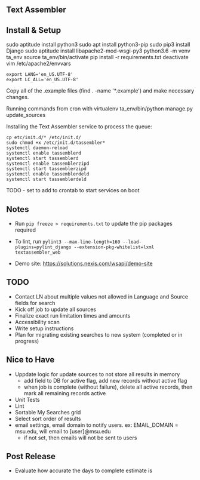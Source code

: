 Text Assembler
--------------



Install & Setup
---------------
sudo aptitude install python3
sudo apt install python3-pip
sudo pip3 install Django
sudo aptitude install libapache2-mod-wsgi-py3
python3.6 -m venv ta_env
source ta_env/bin/activate
pip install -r requirements.txt
deactivate
vim /etc/apache2/envvars
```
export LANG='en_US.UTF-8'
export LC_ALL='en_US.UTF-8'
```

Copy all of the .example files (find . -name '*.example') and make necessary changes.

Running commands from cron with virtualenv
ta_env/bin/python manage.py update_sources

Installing the Text Assembler service to process the queue:
```
cp etc/init.d/* /etc/init.d/
sudo chmod +x /etc/init.d/tassembler*
systemctl daemon-reload
systemctl enable tassemblerd
systemctl start tassemblerd
systemctl enable tassemblerzipd
systemctl start tassemblerzipd
systemctl enable tassemblerdeld
systemctl start tassemblerdeld
```
TODO - set to add to crontab to start services on boot


Notes
--------------
* Run `pip freeze > requirements.txt` to update the pip packages required
* To lint, run `pylint3 --max-line-length=160 --load-plugins=pylint_django --extension-pkg-whitelist=lxml textassembler_web`

* Demo site: https://solutions.nexis.com/wsapi/demo-site

TODO
-------
* Contact LN about multiple values not allowed in Language and Source fields for search
* Kick off job to update all sources
* Finalize exact run limitation times and amounts
* Accessibility scan
* Write setup instructions
* Plan for migrating existing searches to new system (completed or in progress)

Nice to Have
-------------
* Uppdate logic for update sources to not store all results in memory
    * add field to DB for active flag, add new records without active flag
    * when job is complete (without failure), delete all active records, then mark all remaining records active
* Unit Tests
* Lint
* Sortable My Searches grid
* Select sort order of results
* email settings, email domain to notify users. ex: EMAIL_DOMAIN = msu.edu, will email to [user]@msu.edu
    * if not set, then emails will not be sent to users

Post Release
-----------
* Evaluate how accurate the days to complete estimate is
